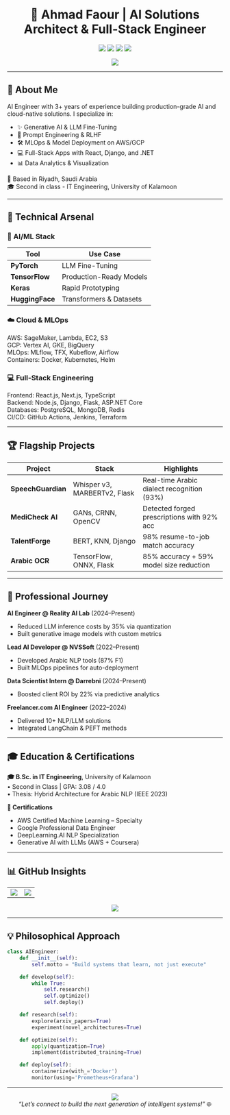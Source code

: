 
<h1 align="center">🚀 Ahmad Faour | AI Solutions Architect & Full-Stack Engineer</h1>

<p align="center">
  <a href="https://www.linkedin.com/in/ahmad-faour-052b20168/"><img src="https://img.shields.io/badge/-LinkedIn-0A66C2?style=for-the-badge&logo=linkedin&logoColor=white"></a>
  <a href="mailto:ahmadfaour928@gmail.com"><img src="https://img.shields.io/badge/-Email-EA4335?style=for-the-badge&logo=gmail&logoColor=white"></a>
  <a href="https://ahmadsalehfaour.github.io/Portfolio/"><img src="https://img.shields.io/badge/-Portfolio-4285F4?style=for-the-badge&logo=google-chrome&logoColor=white"></a>
  <a href="https://github.com/AhmadFaour9?tab=repositories"><img src="https://img.shields.io/badge/-Projects-181717?style=for-the-badge&logo=github&logoColor=white"></a>
</p>

<div align="center">
  <img src="https://readme-typing-svg.demolab.com?font=Fira+Code&pause=1000&color=22D3EE&center=true&vCenter=true&width=680&lines=MLOps+Specialist+%7C+Generative+AI+%7C+Cloud-Native+Solutions+%7C+Production-Grade+Deployments;5%2B+Years+Engineering+Experience+%7C+Top+2%25+IT+Graduate+%7C+AWS+Certified+LLM+Expert;Building+Intelligent+Systems+That+Learn%2C+Adapt%2C+and+Evolve" />
</div>

---

## 🧠 About Me

AI Engineer with 3+ years of experience building production-grade AI and cloud-native solutions. I specialize in:

- ✨ Generative AI & LLM Fine-Tuning
- 🧠 Prompt Engineering & RLHF
- 🛠️ MLOps & Model Deployment on AWS/GCP
- 💻 Full-Stack Apps with React, Django, and .NET
- 📊 Data Analytics & Visualization

📍 Based in Riyadh, Saudi Arabia  
🎓 Second in class - IT Engineering, University of Kalamoon

---

## 🔧 Technical Arsenal

### 🤖 AI/ML Stack
| Tool          | Use Case                    |
|---------------|-----------------------------|
| **PyTorch**   | LLM Fine-Tuning             |
| **TensorFlow**| Production-Ready Models     |
| **Keras**     | Rapid Prototyping           |
| **HuggingFace** | Transformers & Datasets  |

### ☁️ Cloud & MLOps
AWS: SageMaker, Lambda, EC2, S3  
GCP: Vertex AI, GKE, BigQuery  
MLOps: MLflow, TFX, Kubeflow, Airflow  
Containers: Docker, Kubernetes, Helm  

### 💻 Full-Stack Engineering
Frontend: React.js, Next.js, TypeScript  
Backend: Node.js, Django, Flask, ASP.NET Core  
Databases: PostgreSQL, MongoDB, Redis  
CI/CD: GitHub Actions, Jenkins, Terraform  

---

## 🏆 Flagship Projects

| Project            | Stack                           | Highlights                                     |
|-------------------|----------------------------------|------------------------------------------------|
| **SpeechGuardian**| Whisper v3, MARBERTv2, Flask     | Real-time Arabic dialect recognition (93%)     |
| **MediCheck AI**  | GANs, CRNN, OpenCV               | Detected forged prescriptions with 92% acc     |
| **TalentForge**   | BERT, KNN, Django                | 98% resume-to-job match accuracy               |
| **Arabic OCR**    | TensorFlow, ONNX, Flask          | 85% accuracy + 59% model size reduction        |

---

## 💼 Professional Journey

**AI Engineer @ Reality AI Lab** (2024–Present)  
- Reduced LLM inference costs by 35% via quantization  
- Built generative image models with custom metrics

**Lead AI Developer @ NVSSoft** (2022–Present)  
- Developed Arabic NLP tools (87% F1)  
- Built MLOps pipelines for auto-deployment

**Data Scientist Intern @ Darrebni** (2024–Present)  
- Boosted client ROI by 22% via predictive analytics

**Freelancer.com AI Engineer** (2022–2024)  
- Delivered 10+ NLP/LLM solutions  
- Integrated LangChain & PEFT methods

---

## 🎓 Education & Certifications

**🎓 B.Sc. in IT Engineering**, University of Kalamoon  
• Second in Class | GPA: 3.08 / 4.0  
• Thesis: Hybrid Architecture for Arabic NLP (IEEE 2023)

**📜 Certifications**
- AWS Certified Machine Learning – Specialty  
- Google Professional Data Engineer  
- DeepLearning.AI NLP Specialization  
- Generative AI with LLMs (AWS + Coursera)

---

## 📊 GitHub Insights

<div align="center">
  <table>
    <tr>
      <td><img src="https://github-readme-stats.vercel.app/api?username=AhmadFaour9&show_icons=true&theme=vision-friendly-dark"></td>
      <td><img src="https://github-readme-streak-stats.herokuapp.com/?user=AhmadFaour9&theme=vision-friendly-dark"></td>
    </tr>
  </table>
  <img src="https://github-readme-stats.vercel.app/api/top-langs?username=AhmadFaour9&layout=compact&theme=vision-friendly-dark" />
</div>

---

## 💡 Philosophical Approach

```python
class AIEngineer:
    def __init__(self):
        self.motto = "Build systems that learn, not just execute"

    def develop(self):
        while True:
            self.research()
            self.optimize()
            self.deploy()

    def research(self):
        explore(arxiv_papers=True)
        experiment(novel_architectures=True)

    def optimize(self):
        apply(quantization=True)
        implement(distributed_training=True)

    def deploy(self):
        containerize(with_='Docker')
        monitor(using='Prometheus+Grafana')
```

---

<p align="center">
  <img src="https://komarev.com/ghpvc/?username=AhmadFaour9&label=PROFILE+VIEWS&style=for-the-badge&color=blueviolet" />
  <br>
  <em>“Let’s connect to build the next generation of intelligent systems!”</em> 🌐
</p>
